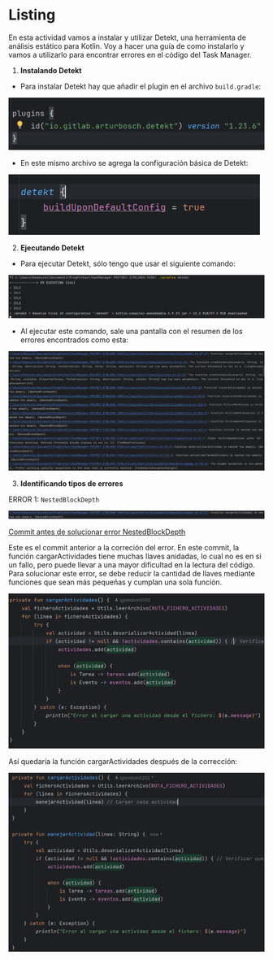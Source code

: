 
# Listing

En esta actividad vamos a instalar y utilizar Detekt, una herramienta de análisis estático para Kotlin.
Voy a hacer una guía de como instalarlo y vamos a utilizarlo para encontrar errores en el código del Task Manager.

1. **Instalando Detekt**

- Para instalar Detekt hay que añadir el plugin en el archivo `build.gradle`:

![detekt_plugin.png](IMAGENES/LISTING/detekt_plugin.png)

- En este mismo archivo se agrega la configuración básica de Detekt:

![detekt_config.png](IMAGENES/LISTING/detekt_config.png)

2. **Ejecutando Detekt**

- Para ejecutar Detekt, sólo tengo que usar el siguiente comando:

![detekt_comando.png](IMAGENES/LISTING/detekt_comando.png)

- Al ejecutar este comando, sale una pantalla con el resumen de los errores encontrados como esta:

![detekt_resumen.png](IMAGENES/LISTING/detekt_resumen.png)

3. **Identificando tipos de errores**

ERROR 1: `NestedBlockDepth`

![Error_NestedBlockDepth.png](IMAGENES/LISTING/Error_NestedBlockDepth.png)

[Commit antes de solucionar error NestedBlockDepth](https://github.com/PabloOstenero/TaskManager-POSTREY-2/commit/bd584b406c2528f70abc6187e7b127f90cd3a861)

Este es el commit anterior a la correción del error. En este commit, la función cargarActividades tiene muchas llaves anidadas, lo cual no es en si un fallo, pero puede llevar a una mayor dificultad en la lectura del código. Para solucionar este error, se debe reducir la cantidad de llaves mediante funciones que sean más pequeñas y cumplan una sola función.

![cargarActividades_antes.png](IMAGENES/LISTING/cargarActividades_antes.png)

Así quedaría la función cargarActividades después de la corrección:

![cargarActividades_despues.png](IMAGENES/LISTING/cargarActividades_despues.png)


